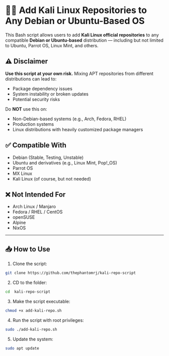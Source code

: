 # 🐱‍💻 Add Kali Linux Repositories to Any Debian or Ubuntu-Based OS

This Bash script allows users to add **Kali Linux official repositories** to any compatible **Debian or Ubuntu-based** distribution — including but not limited to Ubuntu, Parrot OS, Linux Mint, and others.

## ⚠️ Disclaimer

**Use this script at your own risk.** Mixing APT repositories from different distributions can lead to:

- Package dependency issues
- System instability or broken updates
- Potential security risks

Do **NOT** use this on:
- Non-Debian-based systems (e.g., Arch, Fedora, RHEL)
- Production systems
- Linux distributions with heavily customized package managers

## ✅ Compatible With

- Debian (Stable, Testing, Unstable)
- Ubuntu and derivatives (e.g., Linux Mint, Pop!_OS)
- Parrot OS
- MX Linux
- Kali Linux (of course, but not needed)

## ❌ Not Intended For

- Arch Linux / Manjaro
- Fedora / RHEL / CentOS
- openSUSE
- Alpine
- NixOS

---

## 📥 How to Use

1. Clone the script:

```bash
git clone https://github.com/thephantomrj/kali-repo-script

```
2. CD to the folder:

```bash
cd  kali-repo-script

```
3. Make the script executable:

```bash
chmod +x add-kali-repo.sh

```
4. Run the script with root privileges:

```bash
sudo ./add-kali-repo.sh

```
5. Update the system:

```bash
sudo apt update
